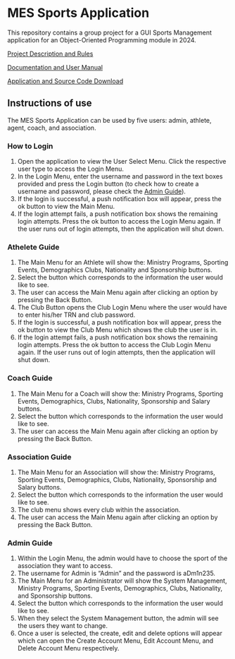 # MES Sports Application
This repository contains a group project for a GUI Sports Management application for an Object-Oriented Programming module in 2024.

[Project Description and Rules](https://github.com/MacaroniJam/MES-Sports-Application/blob/main/OOP%20Group%20Project%20SEM2-AY2023-24%20Description.pdf)

[Documentation and User Manual](https://github.com/MacaroniJam/MES-Sports-Application/blob/main/Documentation%20and%20User%20Manual.pdf)

[Application and Source Code Download](https://github.com/MacaroniJam/MES-Sports-Application/releases/tag/v1.0.0) 

## Instructions of use
The MES Sports Application can be used by five users: admin, athlete, agent, coach, and association.

### How to Login
  1. Open the application to view the User Select Menu. Click the respective user type to access the Login Menu.
  2. In the Login Menu, enter the username and password in the text boxes provided and press the Login button (to check how to create a username and password, please check the [Admin Guide](#admin-guide)).
  3. If the login is successful, a push notification box will appear, press the ok button to view the Main Menu.
  4. If the login attempt fails, a push notification box shows the remaining login attempts. Press the ok button to access the Login Menu again. If the user runs out of login attempts, then the application will shut down.

### Athelete Guide
  1. The Main Menu for an Athlete will show the: Ministry Programs, Sporting Events, Demographics Clubs, Nationality and Sponsorship buttons.
  2. Select the button which corresponds to the information the user would like to see.
  3. The user can access the Main Menu again after clicking an option by pressing the Back Button.
  4. The Club Button opens the Club Login Menu where the user would have to enter his/her TRN and club password.
  5. If the login is successful, a push notification box will appear, press the ok button to view the Club Menu which shows the club the user is in.
  6. If the login attempt fails, a push notification box shows the remaining login attempts. Press the ok button to access the Club Login Menu again. If the user runs out of login attempts, then the application will shut down.

### Coach Guide
  1. The Main Menu for a Coach will show the: Ministry Programs, Sporting Events, Demographics, Clubs, Nationality, Sponsorship and Salary buttons.
  2. Select the button which corresponds to the information the user would like to see.
  3. The user can access the Main Menu again after clicking an option by pressing the Back Button.

### Association Guide
  1. The Main Menu for an Association will show the: Ministry Programs, Sporting Events, Demographics, Clubs, Nationality, Sponsorship and Salary buttons.
  2. Select the button which corresponds to the information the user would like to see.
  3. The club menu shows every club within the association.
  4. The user can access the Main Menu again after clicking an option by pressing the Back Button.

### Admin Guide
  1. Within the Login Menu, the admin would have to choose the sport of the association they want to access.
  2. The username for Admin is “Admin” and the password is aDm1n235.
  3. The Main Menu for an Administrator will show the System Management, Ministry Programs, Sporting Events, Demographics, Clubs, Nationality, and Sponsorship buttons.
  4. Select the button which corresponds to the information the user would like to see.
  5. When they select the System Management button, the admin will see the users they want to change.
  6. Once a user is selected, the create, edit and delete options will appear which can open the Create Account Menu, Edit Account Menu, and Delete Account Menu respectively.




